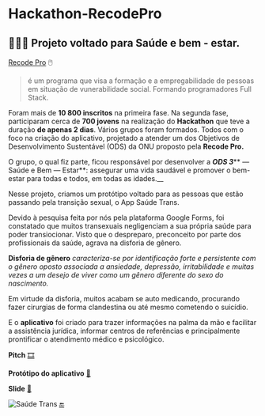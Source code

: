 # Hackathon-RecodePro
 ## 👨🏻‍💻 Projeto voltado para Saúde e bem - estar.
 
 [Recode Pro](https://www.recodepro.org.br/) :computer_mouse:	
> é um programa que visa a formação e a empregabilidade
> de pessoas em situação de vunerabilidade social.
> Formando programadores Full Stack. 
 
  Foram mais de **10 800 inscritos**  na primeira fase.
   Na segunda fase, participaram cerca de **700 jovens** na realização do **Hackathon** que teve a duração **de apenas 2 dias**. Vários grupos foram formados. Todos com o foco na criação do aplicativo, projetado a atender um dos Objetivos de Desenvolvimento Sustentável (ODS) da ONU proposto pela **Recode Pro.**
 
  O grupo, o qual fiz parte, ficou responsável por desenvolver a _**ODS 3**_** — Saúde e Bem — Estar**: assegurar uma vida saudável e promover o bem-estar para todas e todos, em todas as idades.__

  Nesse projeto, criamos um protótipo voltado para as pessoas que estão passando pela transição sexual, o App Saúde Trans.

  Devido à pesquisa feita por nós pela plataforma Google Forms, foi constatado que muitos transexuais negligenciam a sua própria saúde para poder transiocionar. Visto que o despreparo, preconceito por parte dos profissionais da saúde, agrava na disforia de gênero. 
 
 **Disforia de gênero** _caracteriza-se por identificação forte e persistente com o gênero oposto associada a ansiedade, depressão, irritabilidade e muitas vezes a um desejo de viver como um gênero diferente do sexo do nascimento._ 
 
  Em virtude da disforia, muitos acabam se auto medicando, procurando fazer cirurgias de forma clandestina ou até mesmo cometendo o suicídio.
 
  E o **aplicativo** foi criado para trazer informações na palma da mão e facilitar  a assistência jurídica, informar centros de referências e principalmente prontificar o atendimento médico e psicológico.


**Pitch** [:film_strip:](https://www.youtube.com/watch?v=VwtR4tTSrE0)

**Protótipo do aplicativo** [:iphone:](https://www.youtube.com/watch?v=ksRfmoDFLjE)

**Slide** [:memo:](https://github.com/SuhMoraes/Hackathon-RecodePro/blob/master/Sa%C3%BAde%20na%20Trans%20-%20Slide.pdf)

![Saúde Trans](https://github.com/SuhMoraes/Hackathon-RecodePro/blob/master/Sa%C3%BAde%20Trans.png)
[:end:](https://github.com/SuhMoraes)
